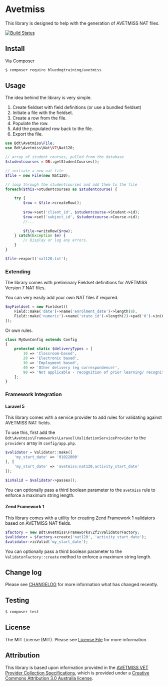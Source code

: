 # Avetmiss

This library is designed to help with the generation of AVETMISS NAT files.

[![Build Status](https://travis-ci.org/bluedogtraining/avetmiss.png?branch=master)](https://travis-ci.org/bluedogtraining/avetmiss)

## Install

Via Composer

``` bash
$ composer require bluedogtraining/avetmiss
```

## Usage

The idea behind the library is very simple.

1. Create fieldset with field definitions (or use a bundled fieldset)
2. Initiate a file with the fieldset.
3. Create a row from the file.
4. Populate the row.
5. Add the populated row back to the file.
6. Export the file.


```php
use Bdt\Avetmiss\File;
use Bdt\Avetmiss\Nat\V7\Nat120;

// array of student courses, pulled from the database
$studentcourses = DB::getStudentCourses();

// initiate a new nat file
$file = new File(new Nat120);

// loop through the studentcourses and add them to the file
foreach($this->studentcourses as $studentcourse) {

    try {
        $row = $file->createRow();
        
        $row->set('client_id', $studentcourse->Student->id);
        $row->set('subject_id', $studentcourse->Course->id);
        //...
        
        $file->writeRow($row);
    } catch(Exception $e) {
        // Display or log any errors.
    }
}

$file->export('nat120.txt');
```

### Extending

The library comes with preliminary Fieldset definitions for AVETMISS Version 7 NAT files.

You can very easily add your own NAT files if required.

```php
$myFieldset = new Fieldset([
    Field::make('date')->name('enrolment_date')->length(8),
    Field::make('numeric')->name('state_id')->length(2)->pad('0')->in(Config::keys('states')),
]);
```

Or own rules.

```php
class MyOwnConfig extends Config
{
    protected static $deliveryTypes = [
        10 => 'Classroom-based',
        20 => 'Electronic based',
        30 => 'Employment based',
        40 => 'Other delivery (eg correspondence)',
        90 => 'Not applicable - recognition of prior learning/ recognition of current competency/ credit transfer'
    ];
}
```

### Framework Integration

#### Laravel 5

This library comes with a service provider to add rules for validating against
AVETMISS NAT fields.

To use this, first add the `Bdt\Avetmiss\Frameworks\Laravel\ValidationServiceProvider` to the `providers` array in `config/app.php`.

```php
$validator = Validator::make([
    'my_start_date' => '01022000'
], [
    'my_start_date' => 'avetmiss:nat120,activity_start_date'
]);

$isValid = $validator->passes();
```

You can optionally pass a third boolean parameter to the `avetmiss` rule to enforce a maximum string length.

#### Zend Framework 1

This library comes with a utility for creating Zend Framework 1 validators based
on AVETMISS NAT fields.

```php
$factory = new Bdt\Avetmiss\Frameworks\Zf1\ValidatorFactory;
$validator = $factory->create('nat120', 'activity_start_date');
$validator->isValid('my_start_date');
```

You can optionally pass a third boolean parameter to the `ValidatorFactory::create` method to enforce a maximum string length.

## Change log

Please see [CHANGELOG](CHANGELOG.md) for more information what has changed recently.

## Testing

``` bash
$ composer test
```

## License

The MIT License (MIT). Please see [License File](LICENSE.md) for more information.

## Attribution

This library is based upon information provided in the 
[AVETMISS VET Provider Collection Specifications](http://www.ncver.edu.au/wps/wcm/connect/dd52c92e-46c2-4217-9a21-6135c405f482/Avetmiss-r7-vet-provider-specifications-2578.pdf), 
which is provided under a [Creative Commons Attribution 3.0 Australia license](http://creativecommons.org/licenses/by/3.0/au/).

